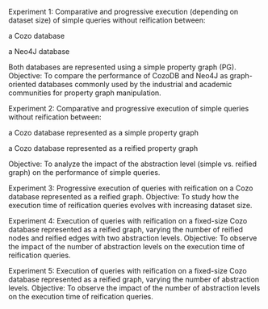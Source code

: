 Experiment 1:
Comparative and progressive execution (depending on dataset size) of simple queries without reification between:

a Cozo database

a Neo4J database

Both databases are represented using a simple property graph (PG).
Objective: To compare the performance of CozoDB and Neo4J as graph-oriented databases commonly used by the industrial and academic communities for property graph manipulation.



Experiment 2:
Comparative and progressive execution of simple queries without reification between:

a Cozo database represented as a simple property graph

a Cozo database represented as a reified property graph

Objective: To analyze the impact of the abstraction level (simple vs. reified graph) on the performance of simple queries.



Experiment 3:
Progressive execution of queries with reification on a Cozo database represented as a reified graph.
Objective: To study how the execution time of reification queries evolves with increasing dataset size.



Experiment 4:
Execution of queries with reification on a fixed-size Cozo database represented as a reified graph, varying the number of reified nodes and reified edges with two abstraction levels.
Objective: To observe the impact of the number of abstraction levels on the execution time of reification queries.



Experiment 5:
Execution of queries with reification on a fixed-size Cozo database represented as a reified graph, varying the number of abstraction levels.
Objective: To observe the impact of the number of abstraction levels on the execution time of reification queries.


